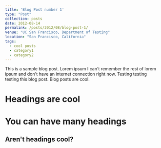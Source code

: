 ```yaml
---
title: 'Blog Post number 1'
type: "Post"
collection: posts
date: 2012-08-14
permalink: /posts/2012/08/blog-post-1/
venue: "UC San Francisco, Department of Testing"
location: "San Francisco, California"
tags:
  - cool posts
  - category1
  - category2
---
```


This is a sample blog post. Lorem ipsum I can't remember the rest of lorem ipsum and don't have an internet connection right now. Testing testing testing this blog post. Blog posts are cool.

Headings are cool
======

You can have many headings
======

Aren't headings cool?
------
